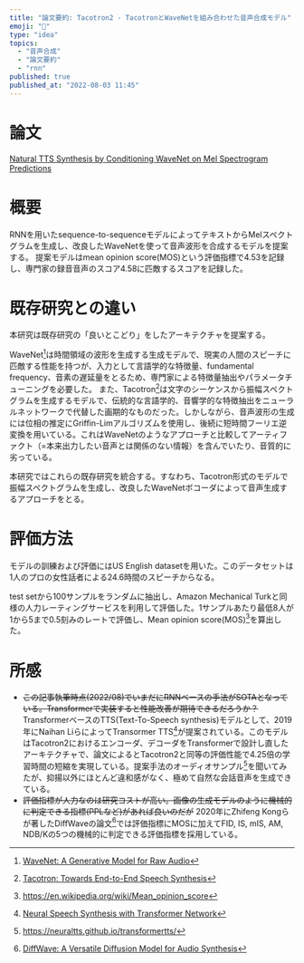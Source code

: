 ```yaml
---
title: "論文要約: Tacotron2 - TacotronとWaveNetを組み合わせた音声合成モデル"
emoji: "🐙"
type: "idea"
topics:
  - "音声合成"
  - "論文要約"
  - "rnn"
published: true
published_at: "2022-08-03 11:45"
---
```


# 論文

[Natural TTS Synthesis by Conditioning WaveNet on Mel Spectrogram Predictions](https://arxiv.org/abs/1712.05884)

# 概要

RNNを用いたsequence-to-sequenceモデルによってテキストからMelスペクトグラムを生成し、改良したWaveNetを使って音声波形を合成するモデルを提案する。
提案モデルはmean opinion score(MOS)という評価指標で4.53を記録し、専門家の録音音声のスコア4.58に匹敵するスコアを記録した。

# 既存研究との違い

本研究は既存研究の「良いとこどり」をしたアーキテクチャを提案する。

WaveNet[^1]は時間領域の波形を生成する生成モデルで、現実の人間のスピーチに匹敵する性能を持つが、入力として言語学的な特徴量、fundamental frequency、音素の遅延量をとるため、専門家による特徴量抽出やパラメータチューニングを必要した。
また、Tacotron[^2]は文字のシーケンスから振幅スペクトグラムを生成するモデルで、伝統的な言語学的、音響学的な特徴抽出をニューラルネットワークで代替した画期的なものだった。しかしながら、音声波形の生成には位相の推定にGriffin-Limアルゴリズムを使用し、後続に短時間フーリエ逆変換を用いている。これはWaveNetのようなアプローチと比較してアーティファクト（=本来出力したい音声とは関係のない情報）を含んでいたり、音質的に劣っている。

本研究ではこれらの既存研究を統合する。すなわち、Tacotron形式のモデルで振幅スペクトグラムを生成し、改良したWaveNetボコーダによって音声生成するアプローチをとる。

[^1]: [WaveNet: A Generative Model for Raw Audio](https://arxiv.org/abs/1609.03499)
[^2]: [Tacotron: Towards End-to-End Speech Synthesis](https://arxiv.org/abs/1703.10135)

# 評価方法

モデルの訓練および評価にはUS English datasetを用いた。このデータセットは1人のプロの女性話者による24.6時間のスピーチからなる。

test setから100サンプルをランダムに抽出し、Amazon Mechanical Turkと同様の人力レーティングサービスを利用して評価した。1サンプルあたり最低8人が1から5まで0.5刻みのレートで評価し、Mean opinion score(MOS)[^3]を算出した。

[^3]: https://en.wikipedia.org/wiki/Mean_opinion_score

# 所感

* ~~この記事執筆時点(2022/08)でいまだにRNNベースの手法がSOTAとなっている。Transformerで実装すると性能改善が期待できるだろうか？~~ TransformerベースのTTS(Text-To-Speech synthesis)モデルとして、2019年にNaihan LiらによってTransormer TTS[^5]が提案されている。このモデルはTacotron2におけるエンコーダ、デコーダをTransformerで設計し直したアーキテクチャで、論文によるとTacotron2と同等の評価性能で4.25倍の学習時間の短縮を実現している。提案手法のオーディオサンプル[^6]を聞いてみたが、抑揚以外にほとんど違和感がなく、極めて自然な会話音声を生成できている。
* ~~評価指標が人力なのは研究コストが高い。画像の生成モデルのように機械的に判定できる指標(PPLなど)があれば良いのだが~~ 2020年にZhifeng Kongらが著したDiffWaveの論文[^7]では評価指標にMOSに加えてFID, IS, mIS, AM, NDB/Kの5つの機械的に判定できる評価指標を採用している。

[^5]: [Neural Speech Synthesis with Transformer Network](https://arxiv.org/abs/1809.08895)
[^6]: https://neuraltts.github.io/transformertts/
[^7]: [DiffWave: A Versatile Diffusion Model for Audio Synthesis](https://arxiv.org/abs/2009.09761)
